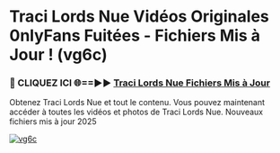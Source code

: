 # Traci Lords Nue Vidéos Originales 0nlyFans Fuitées - Fichiers Mis à Jour ! (vg6c)

<h3>🔴 CLIQUEZ ICI 🌐==►► <a href="https://tinyurl.com/2pmr4ezf" rel="nofollow">Traci Lords Nue Fichiers Mis à Jour</a></h3>

Obtenez Traci Lords Nue et tout le contenu. Vous pouvez maintenant accéder à toutes les vidéos et photos de Traci Lords Nue. Nouveaux fichiers mis à jour 2025

[![vg6c](https://i.imgur.com/6SNvagu.gif)](https://tinyurl.com/2pmr4ezf)
